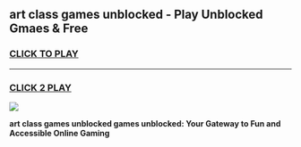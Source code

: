 
## art class games unblocked - Play Unblocked Gmaes & Free
<h3>
<a href="https://news.freeplayer.one?title=art_class_games_unblocked&ref=23F">CLICK TO PLAY</a></h3>
<hr>

<h3>
<a href="https://news.freeplayer.one?title=art_class_games_unblocked&ref=23F">CLICK 2 PLAY</a>
  
</h3>

<a href="https://news.freeplayer.one?title=art_class_games_unblocked&ref=23F/"><img src="https://clearcache.store/games.png"></a>


**art class games unblocked games unblocked: Your Gateway to Fun and Accessible Online Gaming**
